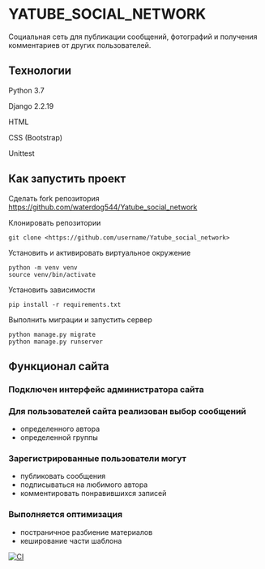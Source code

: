 # YATUBE_SOCIAL_NETWORK

Социальная сеть для публикации сообщений, фотографий и получения комментариев от других пользователей.

## Технологии

Python 3.7

Django 2.2.19

HTML

CSS (Bootstrap)

Unittest

## Как запустить проект

Сделать fork репозитория <https://github.com/waterdog544/Yatube_social_network>

Клонировать репозитории

```text
git clone <https://github.com/username/Yatube_social_network>
```

Установить и активировать виртуальное окружение

```text
python -m venv venv
source venv/bin/activate
```

Установить зависимости

```text
pip install -r requirements.txt
```

Выполнить миграции и запустить сервер

```text
python manage.py migrate
python manage.py runserver
```

## Функционал сайта

### Подключен интерфейс администратора сайта

### Для пользователей сайта реализован выбор сообщений

- определенного автора
- определенной группы

### Зарегистрированные пользователи могут

- публиковать сообщения
- подписываться на любимого автора
- комментировать понравившихся записей

### Выполняется оптимизация

- постраничное разбиение материалов
- кеширование части шаблона

[![CI](https://github.com/yandex-praktikum/hw05_final/actions/workflows/python-app.yml/badge.svg?branch=master)](https://github.com/yandex-praktikum/hw05_final/actions/workflows/python-app.yml)
